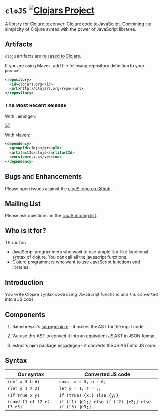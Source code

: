 # `cloJS` [![Clojars Project](https://img.shields.io/clojars/v/clojs.svg)](https://clojars.org/clojs)
A library for Clojure to convert Clojure code to JavaScript.
Combining the simplicity of Clojure syntax with the power of JavaScript libraries.

## Artifacts
`clojs` artifacts are [released to Clojars](https://clojars.org/clojs/clojs).

If you are using Maven, add the following repository definition to your `pom.xml`:

``` xml
<repository>
  <id>clojars.org</id>
  <url>http://clojars.org/repo</url>
</repository>
```

### The Most Recent Release

With Leiningen:

![](https://clojars.org/clojs/latest-version.svg)

With Maven:

``` xml
<dependency>
  <groupId>clojs</groupId>
  <artifactId>clojs</artifactId>
  <version>0.1.4</version>
</dependency>
```

## Bugs and Enhancements

Please open issues against the [cloJS repo on Github](https://github.com/puneetpahuja/cloJS/issues).

## Mailing List

Please ask questions on the [cloJS mailing list](https://groups.google.com/forum/#!forum/clojs).



## Who is it for?
This is for:
  - JavaScript programmers who want to use simple lisp-like functional syntax of clojure. You can call all the javascript functions.
  - Clojure programmers who want to use JavaScript functions and libraries.

## Introduction
You write Clojure syntax code using JavaScript functions and it is converted into a JS code.

## Components
1. Ramshreyas's [seqingclojure](https://github.com/Ramshreyas/seqingclojure) - it makes the AST for the input code.

2. We use this AST to convert it into an equivalent JS AST in JSON format.

3. estool's npm package [escodegen](https://github.com/estools/escodegen) - it converts the JS AST into JS code.

## Syntax
Our syntax | Converted JS code
---------- | -----------------
`(def a 5 b 6)` | `const a = 5, b = 6;`
`(let y 1 z 2)` | `let y = 1, z = 2;`
`(if true x y)` | `if (true) {x;} else {y;}`
`(cond t1 e1 t2 e2 t3 e3)` | `if (t1) {e1;} else if (t2) {e2;} else if (t3) {e3;}`




